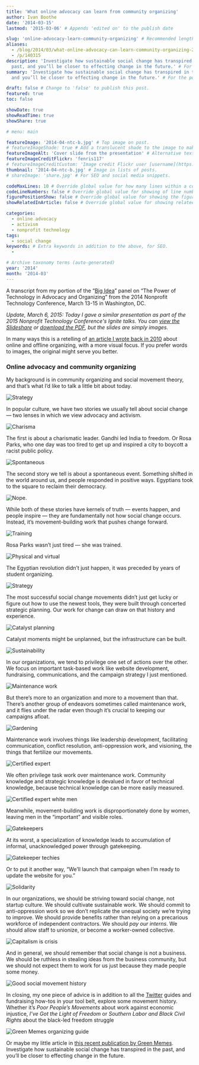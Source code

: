 ```yaml
---
title: 'What online advocacy can learn from community organizing'
author: Ivan Boothe
date: '2014-03-15'
lastmod: '2015-03-06' # Appends 'edited on' to the publish date

slug: 'online-advocacy-learn-community-organizing' # Recommended length is 3 to 5 words.
aliases:
  - /blog/2014/03/what-online-advocacy-can-learn-community-organizing-2014-nonprofit-tech-conference
  - /p/140315
description: 'Investigate how sustainable social change has transpired in the
  past, and you’ll be closer to effecting change in the future.' # For SEO and social media snippets.
summary: 'Investigate how sustainable social change has transpired in the past,
  and you’ll be closer to effecting change in the future.' # For the post in lists.

draft: false # Change to 'false' to publish this post.
featured: true
toc: false

showDate: true
showReadTime: true
showShare: true

# menu: main

featureImage: '2014-04-ntc-b.jpg' # Top image on post.
# featureImageShade: true # Add a translucent shade to the image to make overlaid text easier to read.
featureImageAlt: 'Cover slide from the presentation' # Alternative text for featured image.
featureImageCreditFlickr: 'fenris117'
# featureImageCreditCustom: 'Image credit Flickr user [username](https://www.flickr.com/photos/username).'
thumbnail: '2014-04-ntc-b.jpg' # Image in lists of posts.
# shareImage: 'share.jpg' # For SEO and social media snippets.

codeMaxLines: 10 # Override global value for how many lines within a code block before auto-collapsing.
codeLineNumbers: false # Override global value for showing of line numbers within code block.
figurePositionShow: false # Override global value for showing the figure label.
showRelatedInArticle: false # Override global value for showing related posts in this series at the end of the content.

categories:
  - online advocacy
  - activism
  - nonprofit technology
tags:
  - social change
keywords: # Extra keywords in addition to the above, for SEO.
  -

# Archive taxonomy terms (auto-generated)
year: '2014'
month: '2014-03'
---
```


A transcript from my portion of the
“[Big Idea](https://14ntc.sched.com/event/10981233f5dfb1e3ca5a325d9bd19f81)”
panel on “The Power of Technology in Advocacy and Organizing” from the 2014
Nonprofit Technology Conference, March 13-15 in Washington, DC.

_Update, March 6, 2015: Today I gave a similar presentation as part of the 2015
Nonprofit Technology Conference's Ignite talks. You can
[view the Slideshare](https://www.slideshare.net/rootwork/the-technology-of-social-change)
or [download the PDF](2015-03-06_technology-social-change.pdf), but the slides
are simply images._

In many ways this is a retelling of
[an article I wrote back in 2010](/blog/2010/04/what-online-activism-can-learn-from-community-organizing/)
about online and offline organizing, with a more visual focus. If you prefer
words to images, the original might serve you better.

### Online advocacy and community organizing

My background is in community organizing and social movement theory, and that’s
what I’d like to talk a little bit about today.

![Strategy](2014004-ntc-b-0031280.jpg ' ')

In popular culture, we have two stories we usually tell about social change —
two lenses in which we view advocacy and activism.

![Charisma](2014004-ntc-b-0041280.jpg ' ')

The first is about a charismatic leader. Gandhi led India to freedom. Or Rosa
Parks, who one day was too tired to get up and inspired a city to boycott a
racist public policy.

![Spontaneous](2014004-ntc-b-0051280.jpg ' ')

The second story we tell is about a spontaneous event. Something shifted in the
world around us, and people responded in positive ways. Egyptians took to the
square to reclaim their democracy.

![Nope.](2014004-ntc-b-0061280.jpg ' ')

While both of these stories have kernels of truth — events happen, and people
inspire — they are fundamentally not how social change occurs. Instead, it’s
movement-building work that pushes change forward.

![Training](2014004-ntc-b-0071280.jpg ' ')

Rosa Parks wasn’t just tired — she was trained.

![Physical and virtual](2014004-ntc-b-0081280.jpg ' ')

The Egyptian revolution didn’t just happen, it was preceded by years of student
organizing.

![Strategy](2014004-ntc-b-0091280.jpg ' ')

The most successful social change movements didn’t just get lucky or figure out
how to use the newest tools, they were built through concerted strategic
planning. Our work for change can draw on that history and experience.

![Catalyst planning](2014004-ntc-b-0101280.jpg ' ')

Catalyst moments might be unplanned, but the infrastructure can be built.

![Sustainability](2014004-ntc-b-0111280.jpg ' ')

In our organizations, we tend to privilege one set of actions over the other. We
focus on important task-based work like website development, fundraising,
communications, and the campaign strategy I just mentioned.

![Maintenance work](2014004-ntc-b-0121280.jpg ' ')

But there’s more to an organization and more to a movement than that. There’s
another group of endeavors sometimes called maintenance work, and it flies under
the radar even though it’s crucial to keeping our campaigns afloat.

![Gardening](2014004-ntc-b-0131280.jpg ' ')

Maintenance work involves things like leadership development, facilitating
communication, conflict resolution, anti-oppression work, and visioning, the
things that fertilize our movements.

![Certified expert](2014004-ntc-b-0141280.jpg ' ')

We often privilege task work over maintenance work. Community knowledge and
strategic knowledge is devalued in favor of technical knowledge, because
technical knowledge can be more easily measured.

![Certified expert white men](2014004-ntc-b-0151280.jpg ' ')

Meanwhile, movement-building work is disproportionately done by women, leaving
men in the “important” and visible roles.

![Gatekeepers](2014004-ntc-b-0161280.jpg ' ')

At its worst, a specialization of knowledge leads to accumulation of informal,
unacknowledged power through gatekeeping.

![Gatekeeper techies](2014004-ntc-b-0171280.jpg ' ')

Or to put it another way, “We’ll launch that campaign when I’m ready to update
the website for you.”

![Solidarity](2014004-ntc-b-0181280.jpg ' ')

In our organizations, we should be striving toward social change, not startup
culture. We should cultivate sustainable work. We should commit to
anti-oppression work so we don’t replicate the unequal society we’re trying to
improve. We should provide benefits rather than relying on a precarious
workforce of independent contractors. We should _pay our interns_. We should
allow staff to unionize, or become a worker-owned collective.

![Capitalism is crisis](2014004-ntc-b-0191280.jpg ' ')

And in general, we should remember that social change is not a business. We
should be ruthless in stealing ideas from the business community, but we should
not expect them to work for us just because they made people some money.

![Good social movement history](2014004-ntc-b-0201280.jpg ' ')

In closing, my one piece of advice is in addition to all the
[Twitter](/tags/twitter/) guides and fundraising how-tos in your tool belt,
explore some movement history. Whether it’s _Poor People’s Movements_ about work
against economic injustice, _I’ve Got the Light of Freedom_ or _Southern Labor
and Black Civil Rights_ about the black-led freedom struggle

![Green Memes organizing guide](2014004-ntc-b-0211280.jpg ' ')

Or maybe my little article in
[this recent publication by Green Memes](https://greenmemesteam.tumblr.com/guide).
Investigate how sustainable social change has transpired in the past, and you’ll
be closer to effecting change in the future.
